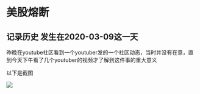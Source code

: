 # 美股熔断
## 记录历史 发生在2020-03-09这一天
昨晚在youtube社区看到一个youtuber发的一个社区动态，当时并没有在意，直到今天下午看了几个youtuber的视频才了解到这件事的重大意义

以下是截图

![](https://github.com/tothepythonmoon/2badaoblog/blob/master/blog/No_0001/youtube%E7%A4%BE%E5%8C%BA%E6%88%AA%E5%9B%BE.png)
